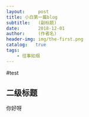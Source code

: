 ```yaml
---
layout:     post
title: 小白第一篇blog
subtitle:   (副标题)
date:       2018-12-01
author:     (作者名)
header-img: img/the-first.png
catalog:   true
tags:
    - 往事如烟
---
```

#test
## 二级标题
你好呀

